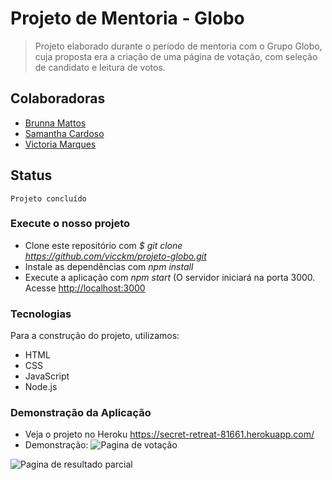 # Projeto de Mentoria - Globo
> Projeto elaborado durante o período de mentoria com o Grupo Globo, cuja proposta era a criação de uma página de votação, com seleção de candidato e leitura de votos. 

## Colaboradoras 
 - [Brunna Mattos](https://github.com/brunnamattos)
 - [Samantha Cardoso](https://github.com/samanthacardosoo)
 - [Victoria Marques](https://github.com/vicckm)

## Status
    Projeto concluído

### Execute o nosso projeto
 - Clone este repositório com *$ git clone <https://github.com/vicckm/projeto-globo.git>*
 - Instale as dependências com *npm install*
 - Execute a aplicação com *npm start* (O servidor iniciará na porta 3000. Acesse <http://localhost:3000>

 ### Tecnologias
 Para a construção do projeto, utilizamos:

 - HTML
 - CSS
 - JavaScript
 - Node.js
 
 ### Demonstração da Aplicação
 - Veja o projeto no Heroku <https://secret-retreat-81661.herokuapp.com/>
 - Demonstração:
 ![Pagina de votação](https://github.com/vicckm/projeto-globo/blob/master/src/public/img/pag1.jpg)

 ![Pagina de resultado parcial](https://github.com/vicckm/projeto-globo/blob/master/src/public/img/pag2.jpg)
